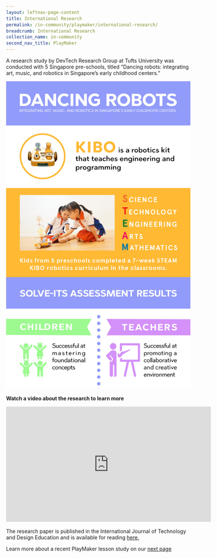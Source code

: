 ```yaml
---
layout: leftnav-page-content
title: International Research
permalink: /in-community/playmaker/international-research/
breadcrumb: International Research
collection_name: in-community
second_nav_title: PlayMaker
---
```

A research study by DevTech Research Group at Tufts University was conducted with 5 Singapore pre-schools, titled “Dancing robots: integrating art, music, and robotics in Singapore’s early childhood centers.”

![international research infographic](/images/in-schools/playmaker/international-research/international-research-infographic.jpg)

**Watch a video about the research to learn more**
<div class="bp-youtube">
     <iframe width="560" height="315" src="https://www.youtube.com/embed/qTjtGM0ITGc" frameborder="0" allow="accelerometer; autoplay; encrypted-media; gyroscope; picture-in-picture" allowfullscreen></iframe>
</div>

The research paper is published in the International Journal of Technology and Design Education and is available for reading [here.](https://www.semanticscholar.org/paper/Dancing-robots%3A-integrating-art%2C-music%2C-and-in-Sullivan-Bers/90249b0f482d889777aacb3b4712394efe3f3f3e) 

Learn more about a recent PlayMaker lesson study on our [next page](/in-community/playmaker/lesson-study/)

